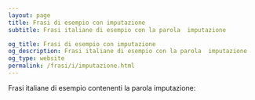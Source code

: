 ```yaml
---
layout: page
title: Frasi di esempio con imputazione 
subtitle: Frasi italiane di esempio con la parola  imputazione

og_title: Frasi di esempio con imputazione 
og_description: Frasi italiane di esempio con la parola  imputazione
og_type: website
permalink: /frasi/i/imputazione.html
---
```


Frasi italiane di esempio contenenti la parola imputazione:


